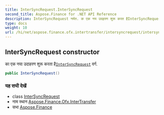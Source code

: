 ```yaml
---
title: InterSyncRequest.InterSyncRequest
second_title: Aspose.Finance for .NET API Reference
description: InterSyncRequest नर्मत. क एक नय उदहरण शुरू करत हैInterSyncRequest वर्ग.
type: docs
weight: 10
url: /hi/net/aspose.finance.ofx.intertransfer/intersyncrequest/intersyncrequest/
---
```

## InterSyncRequest constructor

का एक नया उदाहरण शुरू करता है[`InterSyncRequest`](../) वर्ग.

```csharp
public InterSyncRequest()
```

### यह सभी देखें

* class [InterSyncRequest](../)
* नाम स्थान [Aspose.Finance.Ofx.InterTransfer](../../intersyncrequest/)
* सभा [Aspose.Finance](../../../)


